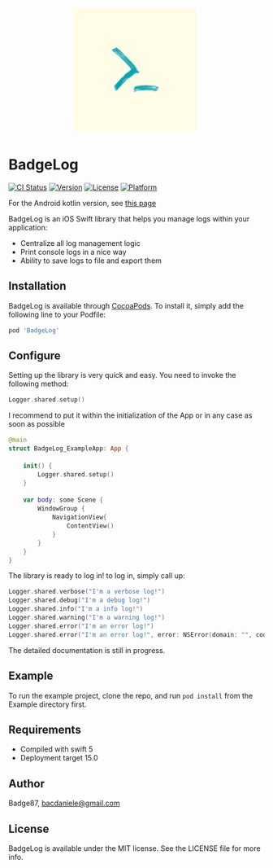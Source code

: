 <p align="center">
<img src="https://github.com/Badge87/BadgeLog/blob/master/Example/BadgeLog/Images.xcassets/AppIcon.appiconset/1024.png?raw=true" width="250" height="250">
</p>

# BadgeLog

[![CI Status](https://img.shields.io/travis/Badge87/BadgeLog.svg?style=flat)](https://travis-ci.org/Badge87/BadgeLog)
[![Version](https://img.shields.io/cocoapods/v/BadgeLog.svg?style=flat)](https://cocoapods.org/pods/BadgeLog)
[![License](https://img.shields.io/cocoapods/l/BadgeLog.svg?style=flat)](https://cocoapods.org/pods/BadgeLog)
[![Platform](https://img.shields.io/cocoapods/p/BadgeLog.svg?style=flat)](https://cocoapods.org/pods/BadgeLog)

For the Android kotlin version, see [this page](https://github.com/Badge87/BadgeLogK)

BadgeLog is an iOS Swift library that helps you manage logs within your application:

- Centralize all log management logic
- Print console logs in a nice way
- Ability to save logs to file and export them


## Installation

BadgeLog is available through [CocoaPods](https://cocoapods.org). To install
it, simply add the following line to your Podfile:

```ruby
pod 'BadgeLog'
```


## Configure
Setting up the library is very quick and easy. You need to invoke the following method:

```swift
Logger.shared.setup()
```
I recommend to put it within the initialization of the App or in any case as soon as possible
```swift
@main
struct BadgeLog_ExampleApp: App {
    
    init() {
        Logger.shared.setup()
    }
    
    var body: some Scene {
        WindowGroup {
            NavigationView{
                ContentView()
            }
        }
    }
}
```

The library is ready to log in! to log in, simply call up:

```swift
Logger.shared.verbose("I'm a verbose log!")
Logger.shared.debug("I'm a debug log!")
Logger.shared.info("I'm a info log!")
Logger.shared.warning("I'm a warning log!")
Logger.shared.error("I'm an error log!")
Logger.shared.error("I'm an error log!", error: NSError(domain: "", code: 999, userInfo: [NSLocalizedDescriptionKey: "Fake Exception"]))
```

The detailed documentation is still in progress.

## Example

To run the example project, clone the repo, and run `pod install` from the Example directory first.

## Requirements
- Compiled with swift 5
- Deployment target 15.0


## Author

Badge87, bacdaniele@gmail.com

## License

BadgeLog is available under the MIT license. See the LICENSE file for more info.
